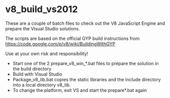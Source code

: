 v8_build_vs2012
===============

These are a couple of batch files to check out the V8 JavaScript Engine and prepare the Visual Studio solutions.

The scripts are based on the official GYP build instructions from https://code.google.com/p/v8/wiki/BuildingWithGYP

Use at your own risk and responsibility!

- Start one of the 2 prepare_v8_win_*.bat files to prepare the solution in the build directory
- Build with Visual Studio
- Package_v8_lib.bat copies the static libraries and the include directory into a local directory v8_lib.
- To change the platform, exit VS and start the prepare*.bat again

